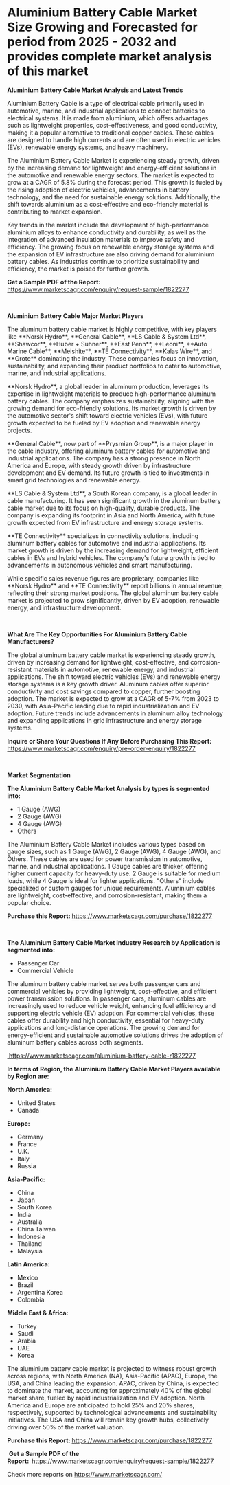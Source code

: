 <p><h1>Aluminium Battery Cable Market Size Growing and Forecasted for period from 2025 - 2032 and provides complete market analysis of this market</h1></p><p><strong>Aluminium Battery Cable Market Analysis and Latest Trends</strong></p>
<p><p>Aluminium Battery Cable is a type of electrical cable primarily used in automotive, marine, and industrial applications to connect batteries to electrical systems. It is made from aluminium, which offers advantages such as lightweight properties, cost-effectiveness, and good conductivity, making it a popular alternative to traditional copper cables. These cables are designed to handle high currents and are often used in electric vehicles (EVs), renewable energy systems, and heavy machinery.</p><p>The Aluminium Battery Cable Market is experiencing steady growth, driven by the increasing demand for lightweight and energy-efficient solutions in the automotive and renewable energy sectors. The market is expected to grow at a CAGR of 5.8% during the forecast period. This growth is fueled by the rising adoption of electric vehicles, advancements in battery technology, and the need for sustainable energy solutions. Additionally, the shift towards aluminium as a cost-effective and eco-friendly material is contributing to market expansion.</p><p>Key trends in the market include the development of high-performance aluminium alloys to enhance conductivity and durability, as well as the integration of advanced insulation materials to improve safety and efficiency. The growing focus on renewable energy storage systems and the expansion of EV infrastructure are also driving demand for aluminium battery cables. As industries continue to prioritize sustainability and efficiency, the market is poised for further growth.</p></p>
<p><strong>Get a Sample PDF of the Report:&nbsp;</strong> <a href="https://www.marketscagr.com/enquiry/request-sample/1822277?utm_campaign=1999&utm_medium=2&utm_source=Github&utm_content=ia&utm_term=23012025&utm_id=aluminium-battery-cable">https://www.marketscagr.com/enquiry/request-sample/1822277</a></p>
<p>&nbsp;</p>
<p><strong>Aluminium Battery Cable Major Market Players</strong></p>
<p><p>The aluminum battery cable market is highly competitive, with key players like **Norsk Hydro**, **General Cable**, **LS Cable & System Ltd**, **Shawcor**, **Huber + Suhner**, **East Penn**, **Leoni**, **Auto Marine Cable**, **Meishite**, **TE Connectivity**, **Kalas Wire**, and **Grote** dominating the industry. These companies focus on innovation, sustainability, and expanding their product portfolios to cater to automotive, marine, and industrial applications.</p><p>**Norsk Hydro**, a global leader in aluminum production, leverages its expertise in lightweight materials to produce high-performance aluminum battery cables. The company emphasizes sustainability, aligning with the growing demand for eco-friendly solutions. Its market growth is driven by the automotive sector's shift toward electric vehicles (EVs), with future growth expected to be fueled by EV adoption and renewable energy projects.</p><p>**General Cable**, now part of **Prysmian Group**, is a major player in the cable industry, offering aluminum battery cables for automotive and industrial applications. The company has a strong presence in North America and Europe, with steady growth driven by infrastructure development and EV demand. Its future growth is tied to investments in smart grid technologies and renewable energy.</p><p>**LS Cable & System Ltd**, a South Korean company, is a global leader in cable manufacturing. It has seen significant growth in the aluminum battery cable market due to its focus on high-quality, durable products. The company is expanding its footprint in Asia and North America, with future growth expected from EV infrastructure and energy storage systems.</p><p>**TE Connectivity** specializes in connectivity solutions, including aluminum battery cables for automotive and industrial applications. Its market growth is driven by the increasing demand for lightweight, efficient cables in EVs and hybrid vehicles. The company's future growth is tied to advancements in autonomous vehicles and smart manufacturing.</p><p>While specific sales revenue figures are proprietary, companies like **Norsk Hydro** and **TE Connectivity** report billions in annual revenue, reflecting their strong market positions. The global aluminum battery cable market is projected to grow significantly, driven by EV adoption, renewable energy, and infrastructure development.</p></p>
<p>&nbsp;</p>
<p><strong>What Are The Key Opportunities For Aluminium Battery Cable Manufacturers?</strong></p>
<p><p>The global aluminum battery cable market is experiencing steady growth, driven by increasing demand for lightweight, cost-effective, and corrosion-resistant materials in automotive, renewable energy, and industrial applications. The shift toward electric vehicles (EVs) and renewable energy storage systems is a key growth driver. Aluminum cables offer superior conductivity and cost savings compared to copper, further boosting adoption. The market is expected to grow at a CAGR of 5-7% from 2023 to 2030, with Asia-Pacific leading due to rapid industrialization and EV adoption. Future trends include advancements in aluminum alloy technology and expanding applications in grid infrastructure and energy storage systems.</p></p>
<p><strong>Inquire or Share Your Questions If Any Before Purchasing This Report:</strong> <a href="https://www.marketscagr.com/enquiry/pre-order-enquiry/1822277?utm_campaign=1999&utm_medium=2&utm_source=Github&utm_content=ia&utm_term=23012025&utm_id=aluminium-battery-cable">https://www.marketscagr.com/enquiry/pre-order-enquiry/1822277</a></p>
<p>&nbsp;</p>
<p><strong>Market Segmentation</strong></p>
<p><strong>The Aluminium Battery Cable Market Analysis by types is segmented into:</strong></p>
<p><ul><li>1 Gauge (AWG)</li><li>2 Gauge (AWG)</li><li>4 Gauge (AWG)</li><li>Others</li></ul></p>
<p><p>The Aluminium Battery Cable Market includes various types based on gauge sizes, such as 1 Gauge (AWG), 2 Gauge (AWG), 4 Gauge (AWG), and Others. These cables are used for power transmission in automotive, marine, and industrial applications. 1 Gauge cables are thicker, offering higher current capacity for heavy-duty use. 2 Gauge is suitable for medium loads, while 4 Gauge is ideal for lighter applications. "Others" include specialized or custom gauges for unique requirements. Aluminium cables are lightweight, cost-effective, and corrosion-resistant, making them a popular choice.</p></p>
<p><strong>Purchase this Report:&nbsp;</strong><a href="https://www.marketscagr.com/purchase/1822277?utm_campaign=1999&utm_medium=2&utm_source=Github&utm_content=ia&utm_term=23012025&utm_id=aluminium-battery-cable">https://www.marketscagr.com/purchase/1822277</a></p>
<p>&nbsp;</p>
<p><strong>The Aluminium Battery Cable Market Industry Research by Application is segmented into:</strong></p>
<p><ul><li>Passenger Car</li><li>Commercial Vehicle</li></ul></p>
<p><p>The aluminum battery cable market serves both passenger cars and commercial vehicles by providing lightweight, cost-effective, and efficient power transmission solutions. In passenger cars, aluminum cables are increasingly used to reduce vehicle weight, enhancing fuel efficiency and supporting electric vehicle (EV) adoption. For commercial vehicles, these cables offer durability and high conductivity, essential for heavy-duty applications and long-distance operations. The growing demand for energy-efficient and sustainable automotive solutions drives the adoption of aluminum battery cables across both segments.</p></p>
<p><a href="https://www.marketscagr.com/aluminium-battery-cable-r1822277?utm_campaign=1999&utm_medium=2&utm_source=Github&utm_content=ia&utm_term=23012025&utm_id=aluminium-battery-cable">&nbsp;https://www.marketscagr.com/aluminium-battery-cable-r1822277</a></p>
<p><strong>In terms of Region, the Aluminium Battery Cable Market Players available by Region are:</strong></p>
<p>
    <p> <strong> North America: </strong>
        <ul>
            <li>United States</li>
            <li>Canada</li>
        </ul>
        </p> 
    <p> <strong> Europe: </strong>
        <ul>
            <li>Germany</li>
            <li>France</li>
            <li>U.K.</li>
            <li>Italy</li>
            <li>Russia</li>
        </ul>
        </p> 
    <p> <strong> Asia-Pacific: </strong>
        <ul>
            <li>China</li>
            <li>Japan</li>
            <li>South Korea</li>
            <li>India</li>
            <li>Australia</li>
            <li>China Taiwan</li>
            <li>Indonesia</li>
            <li>Thailand</li>
            <li>Malaysia</li>
        </ul>
        </p> 
    <p> <strong> Latin America: </strong>
        <ul>
            <li>Mexico</li>
            <li>Brazil</li>
            <li>Argentina Korea</li>
            <li>Colombia</li>
        </ul>
        </p> 
    <p> <strong> Middle East & Africa: </strong>
        <ul>
            <li>Turkey</li>
            <li>Saudi</li>
            <li>Arabia</li>
            <li>UAE</li>
            <li>Korea</li>
        </ul>
    </p>
    </p>
<p><p>The aluminium battery cable market is projected to witness robust growth across regions, with North America (NA), Asia-Pacific (APAC), Europe, the USA, and China leading the expansion. APAC, driven by China, is expected to dominate the market, accounting for approximately 40% of the global market share, fueled by rapid industrialization and EV adoption. North America and Europe are anticipated to hold 25% and 20% shares, respectively, supported by technological advancements and sustainability initiatives. The USA and China will remain key growth hubs, collectively driving over 50% of the market valuation.</p></p>
<p><strong>Purchase this Report: </strong><a href="https://www.marketscagr.com/purchase/1822277?utm_campaign=1999&utm_medium=2&utm_source=Github&utm_content=ia&utm_term=23012025&utm_id=aluminium-battery-cable">https://www.marketscagr.com/purchase/1822277</a></p>
<p>&nbsp;<strong>Get a Sample PDF of the Report:&nbsp;&nbsp;</strong><a href="https://www.marketscagr.com/enquiry/request-sample/1822277?utm_campaign=1999&utm_medium=2&utm_source=Github&utm_content=ia&utm_term=23012025&utm_id=aluminium-battery-cable">https://www.marketscagr.com/enquiry/request-sample/1822277</a></p>
<p><strong></strong></p>
<p>Check more reports on <a href="https://www.marketscagr.com/?utm_campaign=1999&utm_medium=2&utm_source=Github&utm_content=ia&utm_term=23012025&utm_id=aluminium-battery-cable">https://www.marketscagr.com/</a></p>